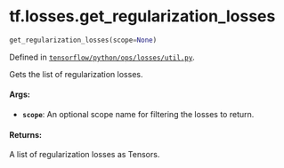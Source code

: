 <div itemscope itemtype="http://developers.google.com/ReferenceObject">
<meta itemprop="name" content="tf.losses.get_regularization_losses" />
</div>

# tf.losses.get_regularization_losses

``` python
get_regularization_losses(scope=None)
```



Defined in [`tensorflow/python/ops/losses/util.py`](https://www.tensorflow.org/code/tensorflow/python/ops/losses/util.py).

Gets the list of regularization losses.

#### Args:

* <b>`scope`</b>: An optional scope name for filtering the losses to return.


#### Returns:

A list of regularization losses as Tensors.